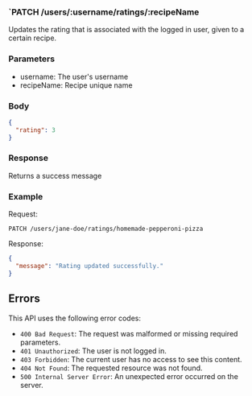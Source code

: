 ### `PATCH /users/:username/ratings/:recipeName

Updates the rating that is associated with the logged in user, given to a certain recipe.

### Parameters

- username: The user's username
- recipeName: Recipe unique name

### Body

```json
{
  "rating": 3
}
```

### Response

Returns a success message

### Example

Request:

```
PATCH /users/jane-doe/ratings/homemade-pepperoni-pizza
```

Response:

```json
{
  "message": "Rating updated successfully."
}
```

## Errors

This API uses the following error codes:

- `400 Bad Request`: The request was malformed or missing required parameters.
- `401 Unauthorized`: The user is not logged in.
- `403 Forbidden`: The current user has no access to see this content.
- `404 Not Found`: The requested resource was not found.
- `500 Internal Server Error`: An unexpected error occurred on the server.
